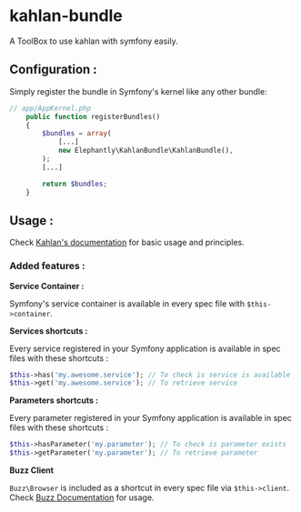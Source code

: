 # kahlan-bundle
A ToolBox to use kahlan with symfony easily.

## Configuration :
Simply register the bundle in Symfony's kernel like any other bundle:
```php
// app/AppKernel.php
    public function registerBundles()
    {
        $bundles = array(
            [...]
            new Elephantly\KahlanBundle\KahlanBundle(),
        );
        [...]

        return $bundles;
    }
```

## Usage :
Check [Kahlan's documentation](https://kahlan.github.io/docs/) for basic usage and principles.

### Added features :
**Service Container :**

Symfony's service container is available in every spec file with `$this->container`.

**Services shortcuts :**

Every service registered in your Symfony application is available in spec files with these shortcuts :
```php
$this->has('my.awesome.service'); // To check is service is available
$this->get('my.awesome.service'); // To retrieve service
```

**Parameters shortcuts :**

Every parameter registered in your Symfony application is available in spec files with these shortcuts :
```php
$this->hasParameter('my.parameter'); // To check is parameter exists
$this->getParameter('my.parameter'); // To retrieve parameter
```

**Buzz Client**

`Buzz\Browser` is included as a shortcut in every spec file via `$this->client`.
Check [Buzz Documentation](https://github.com/kriswallsmith/Buzz) for usage.